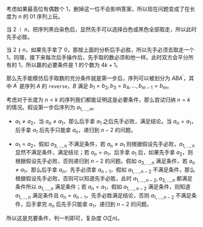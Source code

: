 考虑如果最高位有偶数个 $1$，删掉这一位不会影响答案，所以现在问题变成了在长度为 $n$ 的 $01$ 序列上玩。

当 $2\mid n$，把序列黑白染色后，显然先手可以选择白色或黑色全部取走，所以此时先手必胜。

当 $2\nmid n$，如果先手拿了 $0$，那按上面的分析后手必胜，所以先手必须去取走一个 $1$。同理，接下来每次后手操作后，先手取的数必须和他一样。此时双方会平分所有的 $1$，所以赢的必要条件是 $1$ 的个数为 $4k+1$。

那么先手能模仿后手取数的充分条件就是第一步后，序列可以被划分为 $ABA^\prime$，其中 $A^\prime$ 是序列 $A$ 的 `reverse`，$B$ 满足 $b_1=b_2,b_3=b_4,\dots,b_{m-1}=b_m$。

考虑对于长度为 $n<k$ 的序列我们都能证明这是必要条件，那么尝试归纳 $n=k$ 的情况。假设第一步后序列为 $a_{1,\dots,n}$。

- $a_1\ne a_2$，当 $a_n\ne a_1$，那么后手拿 $a_1$ 之后先手必败，满足结论。当 $a_n=a_1$，后手拿 $a_1$ 后先手只能拿 $a_n$，递归到 $n-2$ 的问题。

- $a_1=a_2$，假如 $a_{3,\dots,n}$ 不满足条件，若 $a_n\ne a_1$ 则根据假设先手必败，$a_{1,\dots,n}$ 显然不满足条件，满足结论；若 $a_n=a_1$，后手拿 $a_1$ 后，如果先手拿 $a_2$，则根据假设先手必败，否则递归到 $n-2$ 的问题。假如 $a_{3,\dots,n}$ 满足条件，若 $a_n\ne a_1$，那么后手拿 $a_n$，先手必须拿 $a_{n-1}$，假如 $a_{1,\dots,n-2}$ 不满足条件，那么根据假设先手必败，否则可以知道先手必胜，此时 $a_{1,\dots,n-2},a_{3,\dots,n}$ 都满足条件所以 $a_{1,\dots,n}$ 满足条件；若 $a_n=a_1$，假如 $a_{1,\dots,n-2}$ 满足条件，则知道 $a_{1,\dots,n}$ 满足条件且 $a_n=a_{n-1}$，先手必胜满足结论，否则 $a_{1,\dots,n-2}$ 不满足条件，后手拿完 $a_n$ 后先手只能拿 $a_1$，递归到 $n-2$ 的问题。

所以这是充要条件，判一判即可，复杂度 $O(\sum n)$。